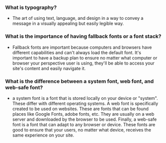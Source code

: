 ### What is typography?
- The art of using text, language, and design in a way to convey a message in a visually appealing but easily legible way.

### What is the importance of having fallback fonts or a font stack?
- Fallback fonts are important because computers and browsers have different capabilities and can't always load the default font. It's important to have a backup plan to ensure no matter what computer or browser your perspective user is using, they'll be able to access your site's content and easily navigate it.

### What is the difference between a system font, web font, and web-safe font?
- a system font is a font that is stored locally on your device or "system". These differ with different operating systems. A web font is specifically created to be used on websites. These are fonts that can be found places like Google Fonts, adobe fonts, etc. They are usually on a web server and downloaded by the browser to be used. Finally, a web-safe font is a font that can adapt to any browser or device. These fonts are good to ensure that your users, no matter what device, receives the same experience on your site. 
